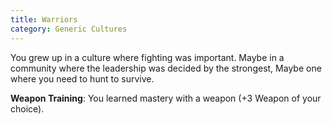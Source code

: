 ```yaml
---
title: Warriors
category: Generic Cultures
---
```


You grew up in a culture where fighting was important. Maybe in a community where the leadership was decided by the strongest,  Maybe one where you need to hunt to survive.

**Weapon Training**: You learned mastery with a weapon (+3 Weapon of your choice).
